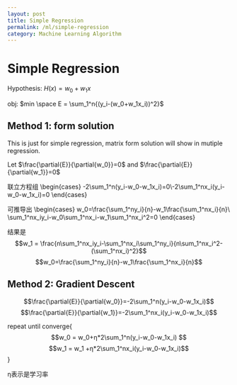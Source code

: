 ```yaml
---
layout: post
title: Simple Regression
permalink: /ml/simple-regression
category: Machine Learning Algorithm
---
```


# Simple Regression

Hypothesis: $H(x)=w_0+w_1x$

obj: $min \space E = \sum_1^n{(y_i-(w_0+w_1x_i))^2}$

## Method 1: form solution

This is just for simple regression, matrix form solution will show in mutiple regression.

Let $\frac{\partial{E}}{\partial{w_0}}=0$ and $\frac{\partial{E}}{\partial{w_1}}=0$

联立方程组
\begin{cases}
-2\sum_1^n(y_i-w_0-w_1x_i)=0\\-2\sum_1^nx_i(y_i-w_0-w_1x_i)=0
\end{cases}

可推导出
\begin{cases}
w_0=\frac{\sum_1^ny_i}{n}-w_1\frac{\sum_1^nx_i}{n}\\ \sum_1^nx_iy_i-w_0\sum_1^nx_i-w_1\sum_1^nx_i^2=0
\end{cases}

结果是
$$w_1 = \frac{n\sum_1^nx_iy_i-\sum_1^nx_i\sum_1^ny_i}{n\sum_1^nx_i^2-(\sum_1^nx_i)^2}$$
$$w_0=\frac{\sum_1^ny_i}{n}-w_1\frac{\sum_1^nx_i}{n}$$

## Method 2: Gradient Descent
$$\frac{\partial{E}}{\partial{w_0}}=-2\sum_1^n(y_i-w_0-w_1x_i)$$
$$\frac{\partial{E}}{\partial{w_1}}=-2\sum_1^nx_i(y_i-w_0-w_1x_i)$$

repeat until converge{
$$w_0 = w_0+η*2\sum_1^n(y_i-w_0-w_1x_i)  $$
$$w_1 = w_1 +η*2\sum_1^nx_i(y_i-w_0-w_1x_i)$$
}

η表示是学习率










